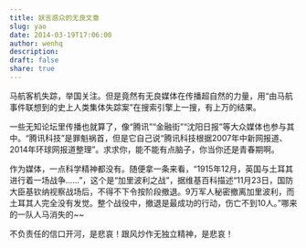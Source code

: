 ```yaml
---
title: 妖言惑众的无良文章
slug: yao
date: 2014-03-19T17:06:00
author: wenhq
description: 
draft: false
share: true
---
```


马航客机失踪，举国关注。但是竟然有无良媒体在传播超自然的力量，用“由马航事件联想到的史上人类集体失踪案”在搜索引擎上一搜，有上万的结果。

一些无知论坛里传播也就算了，像“腾讯”“金融街”“沈阳日报”等大众媒体也参与其中。“腾讯科技”是罪魁祸首，但是它自己说“腾讯科技根据2007年中新网报道、2014年环球网报道整理”。求求你，能不能有点脑子，你当你还是青春期啊。

作为媒体，一点科学精神都没有。随便拿一条来看，“1915年12月，英国与土耳其进行着一场战争……”，这个是“加里波利之战”，据维基百科描述“11月23日，国防大臣基钦纳视察战场后，不得不下令按阶段撤退。9万军人秘密撤离加里波利，而土耳其人完全没有发觉。整个战役中，撤退是最成功的行动，伤亡不到10人。”哪来的一队人马消失的~~

不负责任的信口开河，是悲哀！跟风炒作无独立精神，是悲哀！